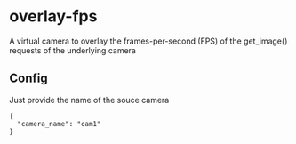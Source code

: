 # overlay-fps
A virtual camera to overlay the frames-per-second (FPS) of the get_image() requests of the underlying camera

## Config
Just provide the name of the souce camera
```
{
  "camera_name": "cam1"
}
```
